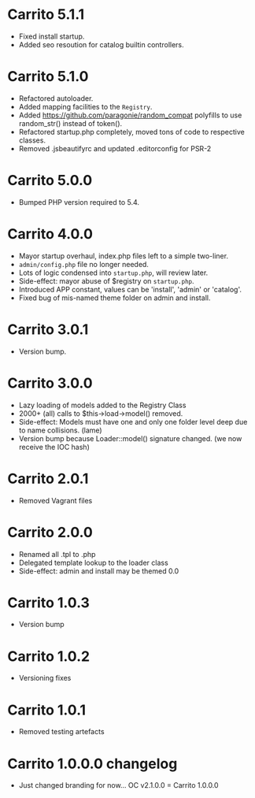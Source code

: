# Carrito 5.1.1
* Fixed install startup.
* Added seo resoution for catalog builtin controllers.

# Carrito 5.1.0
* Refactored autoloader.
* Added mapping facilities to the `Registry`.
* Added https://github.com/paragonie/random_compat polyfills to use random_str() instead of token().
* Refactored startup.php completely, moved tons of code to respective classes.
* Removed .jsbeautifyrc and updated .editorconfig for PSR-2

# Carrito 5.0.0
* Bumped PHP version required to 5.4.

# Carrito 4.0.0
* Mayor startup overhaul, index.php files left to a simple two-liner.
* `admin/config.php` file no longer needed.
* Lots of logic condensed into `startup.php`, will review later.
* Side-effect: mayor abuse of $registry on `startup.php`.
* Introduced APP constant, values can be 'install', 'admin' or 'catalog'.
* Fixed bug of mis-named theme folder on admin and install.

# Carrito 3.0.1
* Version bump.

# Carrito 3.0.0
* Lazy loading of models added to the Registry Class
* 2000+ (all) calls to $this->load->model() removed.
* Side-effect: Models must have one and only one folder level deep due to name collisions. (lame)
* Version bump because Loader::model() signature changed. (we now receive the IOC hash)

# Carrito 2.0.1
* Removed Vagrant files

# Carrito 2.0.0
* Renamed all .tpl to .php
* Delegated template lookup to the loader class
* Side-effect: admin and install may be themed 0.0

# Carrito 1.0.3
* Version bump

# Carrito 1.0.2
* Versioning fixes

# Carrito 1.0.1
* Removed testing artefacts

# Carrito 1.0.0.0 changelog

* Just changed branding for now… OC v2.1.0.0 = Carrito 1.0.0.0
